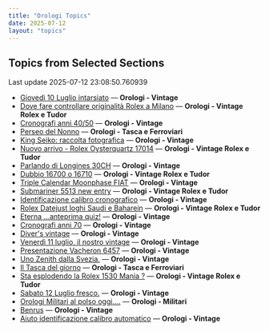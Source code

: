 ```yaml
---
title: "Orologi Topics"
date: 2025-07-12
layout: "topics"
---
```


## Topics from Selected Sections

Last update 2025-07-12 23:08:50.760939

- [Giovedì 10 Luglio intarsiato](https://orologi.forumfree.it/?t=80756250) — **Orologi - Vintage**
- [Dove fare controllare originalità Rolex a Milano](https://orologi.forumfree.it/?t=80758663) — **Orologi - Vintage Rolex e Tudor**
- [Cronografi anni 40/50](https://orologi.forumfree.it/?t=80740948) — **Orologi - Vintage**
- [Perseo del Nonno](https://orologi.forumfree.it/?t=80757535) — **Orologi - Tasca e Ferroviari**
- [King Seiko: raccolta fotografica](https://orologi.forumfree.it/?t=78946994) — **Orologi - Vintage**
- [Nuovo arrivo - Rolex Oysterquartz 17014](https://orologi.forumfree.it/?t=80756069) — **Orologi - Vintage Rolex e Tudor**
- [Parlando di Longines 30CH](https://orologi.forumfree.it/?t=78556132) — **Orologi - Vintage**
- [Dubbio 16700 o 16710](https://orologi.forumfree.it/?t=80758360) — **Orologi - Vintage Rolex e Tudor**
- [Triple Calendar Moonphase FIAT](https://orologi.forumfree.it/?t=80484750) — **Orologi - Vintage**
- [Submariner 5513 new entry](https://orologi.forumfree.it/?t=80758006) — **Orologi - Vintage Rolex e Tudor**
- [Identificazione calibro cronografico](https://orologi.forumfree.it/?t=80756699) — **Orologi - Vintage**
- [Rolex Datejust loghi Saudi e Baharein](https://orologi.forumfree.it/?t=80757376) — **Orologi - Vintage Rolex e Tudor**
- [Eterna ...anteprima quiz!](https://orologi.forumfree.it/?t=80660771) — **Orologi - Vintage**
- [Cronografi anni 70](https://orologi.forumfree.it/?t=78312852) — **Orologi - Vintage**
- [Diver's vintage](https://orologi.forumfree.it/?t=71608461) — **Orologi - Vintage**
- [Venerdì 11 luglio, il nostro vintage](https://orologi.forumfree.it/?t=80757324) — **Orologi - Vintage**
- [Presentazione Vacheron 6457](https://orologi.forumfree.it/?t=78181273) — **Orologi - Vintage**
- [Uno Zenith dalla Svezia.](https://orologi.forumfree.it/?t=80754241) — **Orologi - Vintage**
- [Il Tasca del giorno](https://orologi.forumfree.it/?t=80702163) — **Orologi - Tasca e Ferroviari**
- [Sta esplodendo la Rolex 1530 Mania ?](https://orologi.forumfree.it/?t=80757728) — **Orologi - Vintage Rolex e Tudor**
- [Sabato 12 Luglio fresco.](https://orologi.forumfree.it/?t=80758074) — **Orologi - Vintage**
- [Orologi Militari al polso oggi….](https://orologi.forumfree.it/?t=80440118) — **Orologi - Militari**
- [Benrus](https://orologi.forumfree.it/?t=80755934) — **Orologi - Vintage**
- [Aiuto identificazione calibro automatico](https://orologi.forumfree.it/?t=80758610) — **Orologi - Vintage**
